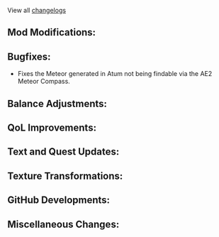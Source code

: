 
View all [changelogs](https://github.com/Divine-Journey-2/Divine-Journey-2/tree/main/changelog)

## Mod Modifications:



## Bugfixes:

- Fixes the Meteor generated in Atum not being findable via the AE2 Meteor Compass.

## Balance Adjustments:



## QoL Improvements:



## Text and Quest Updates:



## Texture Transformations:



## GitHub Developments:



## Miscellaneous Changes:
